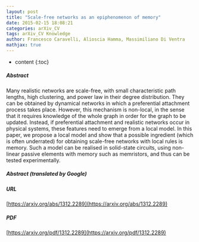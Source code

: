 ```yaml
---
layout: post
title: "Scale-free networks as an epiphenomenon of memory"
date: 2015-02-15 18:08:21
categories: arXiv_CV
tags: arXiv_CV Knowledge
author: Francesco Caravelli, Alioscia Hamma, Massimiliano Di Ventra
mathjax: true
---
```


* content
{:toc}

##### Abstract
Many realistic networks are scale-free, with small characteristic path lengths, high clustering, and power law in their degree distribution. They can be obtained by dynamical networks in which a preferential attachment process takes place. However, this mechanism is non-local, in the sense that it requires knowledge of the whole graph in order for the graph to be updated. Instead, if preferential attachment and realistic networks occur in physical systems, these features need to emerge from a local model. In this paper, we propose a local model and show that a possible ingredient (which is often underrated) for obtaining scale-free networks with local rules is memory. Such a model can be realised in solid-state circuits, using non-linear passive elements with memory such as memristors, and thus can be tested experimentally.

##### Abstract (translated by Google)


##### URL
[https://arxiv.org/abs/1312.2289](https://arxiv.org/abs/1312.2289)

##### PDF
[https://arxiv.org/pdf/1312.2289](https://arxiv.org/pdf/1312.2289)

